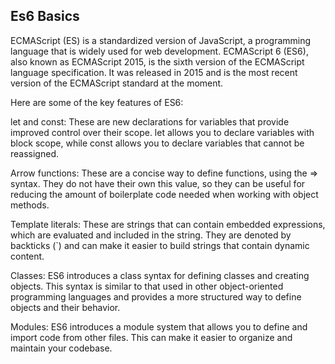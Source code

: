 ## Es6 Basics

ECMAScript (ES) is a standardized version of JavaScript, a programming language that is widely used for web development. ECMAScript 6 (ES6), also known as ECMAScript 2015, is the sixth version of the ECMAScript language specification. It was released in 2015 and is the most recent version of the ECMAScript standard at the moment.

Here are some of the key features of ES6:

let and const: These are new declarations for variables that provide improved control over their scope. let allows you to declare variables with block scope, while const allows you to declare variables that cannot be reassigned.

Arrow functions: These are a concise way to define functions, using the => syntax. They do not have their own this value, so they can be useful for reducing the amount of boilerplate code needed when working with object methods.

Template literals: These are strings that can contain embedded expressions, which are evaluated and included in the string. They are denoted by backticks (`) and can make it easier to build strings that contain dynamic content.

Classes: ES6 introduces a class syntax for defining classes and creating objects. This syntax is similar to that used in other object-oriented programming languages and provides a more structured way to define objects and their behavior.

Modules: ES6 introduces a module system that allows you to define and import code from other files. This can make it easier to organize and maintain your codebase.
